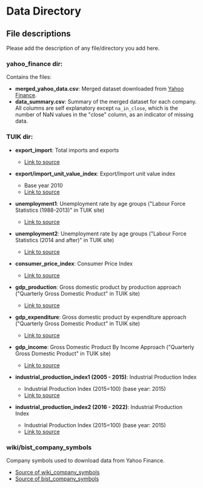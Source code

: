 # Data Directory

## File descriptions
Please add the description of any file/directory you add here.

### yahoo_finance dir:
Contains the files:
* **merged_yahoo_data.csv**: Merged dataset downloaded from [Yahoo Finance](https://finance.yahoo.com/).
* **data_summary.csv**: Summary of the merged dataset for each company. All columns are self explanatory except `na_in_close`, which is the number of NaN values in the "close" column, as an indicator of missing data.

### TUIK dir:

* **export_import**: Total imports and exports
    * [Link to source](https://data.tuik.gov.tr/Kategori/GetKategori?p=Dis-Ticaret-104)

* **export/import_unit_value_index**: Export/Import unit value index
    * Base year 2010
    * [Link to source](https://data.tuik.gov.tr/Kategori/GetKategori?p=Dis-Ticaret-104)

* **unemployment1**: Unemployment rate by age groups ("Labour Force Statistics (1988-2013)" in TUIK site)
    * [Link to source](https://biruni.tuik.gov.tr/isgucuapp/isgucu.zul?dil=2)

* **unemployment2**: Unemployment rate by age groups ("Labour Force Statistics (2014 and after)" in TUIK site)
    * [Link to source](https://biruni.tuik.gov.tr/medas/?kn=72&locale=en)

* **consumer_price_index**: Consumer Price Index
    * [Link to source](https://data.tuik.gov.tr/Kategori/GetKategori?p=Inflation-v-Price-106)

* **gdp_production**: Gross domestic product by production approach ("Quarterly Gross Domestic Product" in TUIK site)
    * [Link to source](https://data.tuik.gov.tr/Kategori/GetKategori?p=National-Accounts-113)
    
* **gdp_expenditure**: Gross domestic product by expenditure approach ("Quarterly Gross Domestic Product" in TUIK site)
    * [Link to source](https://data.tuik.gov.tr/Kategori/GetKategori?p=National-Accounts-113)
    
* **gdp_income**: Gross Domestic Product By Income Approach ("Quarterly Gross Domestic Product" in TUIK site)
    * [Link to source](https://data.tuik.gov.tr/Kategori/GetKategori?p=National-Accounts-113)

* **industrial_production_index1 (2005 - 2015)**: Industrial Production Index
    * Industrial Production Index (2015=100) (base year: 2015)
    * [Link to source](https://data.tuik.gov.tr/Kategori/GetKategori?p=Industry-114)
    
* **industrial_production_index2 (2016 - 2022)**: Industrial Production Index
    * Industrial Production Index (2015=100) (base year: 2015)
    * [Link to source](https://data.tuik.gov.tr/Kategori/GetKategori?p=Industry-114)


### wiki/bist_company_symbols
Company symbols used to download data from Yahoo Finance.
* [Source of wiki_company_symbols](https://en.wikipedia.org/wiki/List_of_companies_listed_on_the_Istanbul_Stock_Exchange)
* [Source of bist_company_symbols](https://www.wikiwand.com/tr/Borsa_%C4%B0stanbul%27da_i%C5%9Flem_g%C3%B6ren_%C5%9Firketler_listesi)
